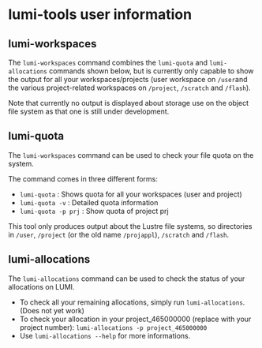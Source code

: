 # lumi-tools user information

## lumi-workspaces

The `lumi-workspaces` command combines the `lumi-quota` and `lumi-allocations`
commands shown below, but is currently only capable to show the output for
all your workspaces/projects (user workspace on `/user`and the various project-related
workspaces on `/project`, `/scratch` and `/flash`).

Note that currently no output is displayed about storage use on the object file 
system as that one is still under development.

## lumi-quota

The `lumi-workspaces` command can be used to check your file quota on the 
system.

The command comes in three different forms:
  * `lumi-quota`         : Shows quota for all your workspaces (user and project)
  * `lumi-quota -v`      : Detailed quota information
  * `lumi-quota -p prj`  : Show quota of project prj

This tool only produces output about the Lustre file systems, so directories in
`/user`, `/project` (or the old name `/projappl`), `/scratch` and `/flash`.

## lumi-allocations

The `lumi-allocations` command can be used to check the status of your
allocations on LUMI.

-   To check all your remaining allocations, simply run
    `lumi-allocations`. (Does not yet work)
-   To check your allocation in your project_465000000 (replace with your project 
    number): `lumi-allocations -p project_465000000`
-   Use `lumi-allocations --help`
    for more informations.
